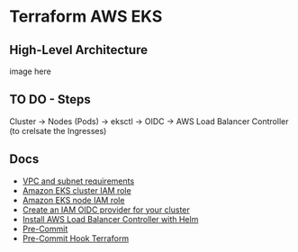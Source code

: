 # Terraform AWS EKS

## High-Level Architecture
image here

## TO DO - Steps
Cluster -> Nodes (Pods) -> eksctl -> OIDC -> AWS Load Balancer Controller (to crelsate the Ingresses)

## Docs
- [VPC and subnet requirements](https://docs.aws.amazon.com/eks/latest/userguide/network-reqs.html)  
- [Amazon EKS cluster IAM role](https://docs.aws.amazon.com/eks/latest/userguide/cluster-iam-role.html)  
- [Amazon EKS node IAM role](https://docs.aws.amazon.com/eks/latest/userguide/create-node-role.html)  
- [Create an IAM OIDC provider for your cluster](https://docs.aws.amazon.com/eks/latest/userguide/enable-iam-roles-for-service-accounts.html)  
- [Install AWS Load Balancer Controller with Helm](https://docs.aws.amazon.com/eks/latest/userguide/lbc-helm.html)
- [Pre-Commit](https://pre-commit.com/)
- [Pre-Commit Hook Terraform](https://github.com/antonbabenko/pre-commit-terraform)